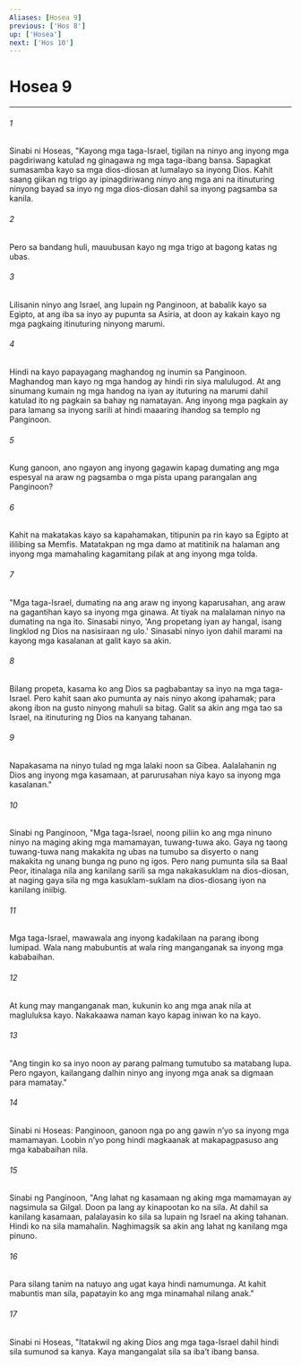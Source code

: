 ```yaml
---
Aliases: [Hosea 9]
previous: ['Hos 8']
up: ['Hosea']
next: ['Hos 10']
---
```

# Hosea 9

***






















###### 1 










Sinabi ni Hoseas, "Kayong mga taga-Israel, tigilan na ninyo ang inyong mga pagdiriwang katulad ng ginagawa ng mga taga-ibang bansa. Sapagkat sumasamba kayo sa mga dios-diosan at lumalayo sa inyong Dios. Kahit saang giikan ng trigo ay ipinagdiriwang ninyo ang mga ani na itinuturing ninyong bayad sa inyo ng mga dios-diosan dahil sa inyong pagsamba sa kanila. 





















###### 2 










Pero sa bandang huli, mauubusan kayo ng mga trigo at bagong katas ng ubas. 





















###### 3 










Lilisanin ninyo ang Israel, ang lupain ng Panginoon, at babalik kayo sa Egipto, at ang iba sa inyo ay pupunta sa Asiria, at doon ay kakain kayo ng mga pagkaing itinuturing ninyong marumi. 





















###### 4 










Hindi na kayo papayagang maghandog ng inumin sa Panginoon. Maghandog man kayo ng mga handog ay hindi rin siya malulugod. At ang sinumang kumain ng mga handog na iyan ay ituturing na marumi dahil katulad ito ng pagkain sa bahay ng namatayan. Ang inyong mga pagkain ay para lamang sa inyong sarili at hindi maaaring ihandog sa templo ng Panginoon. 





















###### 5 










Kung ganoon, ano ngayon ang inyong gagawin kapag dumating ang mga espesyal na araw ng pagsamba o mga pista upang parangalan ang Panginoon? 





















###### 6 










Kahit na makatakas kayo sa kapahamakan, titipunin pa rin kayo sa Egipto at ililibing sa Memfis. Matatakpan ng mga damo at matitinik na halaman ang inyong mga mamahaling kagamitang pilak at ang inyong mga tolda. 





















###### 7 










"Mga taga-Israel, dumating na ang araw ng inyong kaparusahan, ang araw na gagantihan kayo sa inyong mga ginawa. At tiyak na malalaman ninyo na dumating na nga ito. Sinasabi ninyo, 'Ang propetang iyan ay hangal, isang lingklod ng Dios na nasisiraan ng ulo.' Sinasabi ninyo iyon dahil marami na kayong mga kasalanan at galit kayo sa akin. 





















###### 8 










Bilang propeta, kasama ko ang Dios sa pagbabantay sa inyo na mga taga-Israel. Pero kahit saan ako pumunta ay nais ninyo akong ipahamak; para akong ibon na gusto ninyong mahuli sa bitag. Galit sa akin ang mga tao sa Israel, na itinuturing ng Dios na kanyang tahanan. 





















###### 9 










Napakasama na ninyo tulad ng mga lalaki noon sa Gibea. Aalalahanin ng Dios ang inyong mga kasamaan, at parurusahan niya kayo sa inyong mga kasalanan." 





















###### 10 










Sinabi ng Panginoon, "Mga taga-Israel, noong piliin ko ang mga ninuno ninyo na maging aking mga mamamayan, tuwang-tuwa ako. Gaya ng taong tuwang-tuwa nang makakita ng ubas na tumubo sa disyerto o nang makakita ng unang bunga ng puno ng igos. Pero nang pumunta sila sa Baal Peor, itinalaga nila ang kanilang sarili sa mga nakakasuklam na dios-diosan, at naging gaya sila ng mga kasuklam-suklam na dios-diosang iyon na kanilang iniibig. 





















###### 11 










Mga taga-Israel, mawawala ang inyong kadakilaan na parang ibong lumipad. Wala nang mabubuntis at wala ring manganganak sa inyong mga kababaihan. 





















###### 12 










At kung may manganganak man, kukunin ko ang mga anak nila at magluluksa kayo. Nakakaawa naman kayo kapag iniwan ko na kayo. 





















###### 13 










"Ang tingin ko sa inyo noon ay parang palmang tumutubo sa matabang lupa. Pero ngayon, kailangang dalhin ninyo ang inyong mga anak sa digmaan para mamatay." 





















###### 14 










Sinabi ni Hoseas: Panginoon, ganoon nga po ang gawin nʼyo sa inyong mga mamamayan. Loobin nʼyo pong hindi magkaanak at makapagpasuso ang mga kababaihan nila. 





















###### 15 










Sinabi ng Panginoon, "Ang lahat ng kasamaan ng aking mga mamamayan ay nagsimula sa Gilgal. Doon pa lang ay kinapootan ko na sila. At dahil sa kanilang kasamaan, palalayasin ko sila sa lupain ng Israel na aking tahanan. Hindi ko na sila mamahalin. Naghimagsik sa akin ang lahat ng kanilang mga pinuno. 





















###### 16 










Para silang tanim na natuyo ang ugat kaya hindi namumunga. At kahit mabuntis man sila, papatayin ko ang mga minamahal nilang anak." 





















###### 17 










Sinabi ni Hoseas, "Itatakwil ng aking Dios ang mga taga-Israel dahil hindi sila sumunod sa kanya. Kaya mangangalat sila sa ibaʼt ibang bansa.
